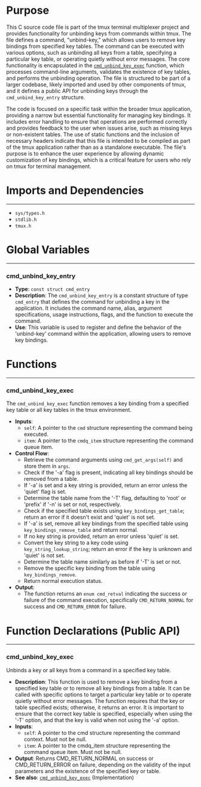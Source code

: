 # Purpose
This C source code file is part of the tmux terminal multiplexer project and provides functionality for unbinding keys from commands within tmux. The file defines a command, "unbind-key," which allows users to remove key bindings from specified key tables. The command can be executed with various options, such as unbinding all keys from a table, specifying a particular key table, or operating quietly without error messages. The core functionality is encapsulated in the [`cmd_unbind_key_exec`](#cmd_unbind_key_exec) function, which processes command-line arguments, validates the existence of key tables, and performs the unbinding operation. The file is structured to be part of a larger codebase, likely imported and used by other components of tmux, and it defines a public API for unbinding keys through the `cmd_unbind_key_entry` structure.

The code is focused on a specific task within the broader tmux application, providing a narrow but essential functionality for managing key bindings. It includes error handling to ensure that operations are performed correctly and provides feedback to the user when issues arise, such as missing keys or non-existent tables. The use of static functions and the inclusion of necessary headers indicate that this file is intended to be compiled as part of the tmux application rather than as a standalone executable. The file's purpose is to enhance the user experience by allowing dynamic customization of key bindings, which is a critical feature for users who rely on tmux for terminal management.
# Imports and Dependencies

---
- `sys/types.h`
- `stdlib.h`
- `tmux.h`


# Global Variables

---
### cmd_unbind_key_entry
- **Type**: `const struct cmd_entry`
- **Description**: The `cmd_unbind_key_entry` is a constant structure of type `cmd_entry` that defines the command for unbinding a key in the application. It includes the command name, alias, argument specifications, usage instructions, flags, and the function to execute the command.
- **Use**: This variable is used to register and define the behavior of the 'unbind-key' command within the application, allowing users to remove key bindings.


# Functions

---
### cmd_unbind_key_exec<!-- {{#callable:cmd_unbind_key_exec}} -->
The `cmd_unbind_key_exec` function removes a key binding from a specified key table or all key tables in the tmux environment.
- **Inputs**:
    - `self`: A pointer to the `cmd` structure representing the command being executed.
    - `item`: A pointer to the `cmdq_item` structure representing the command queue item.
- **Control Flow**:
    - Retrieve the command arguments using `cmd_get_args(self)` and store them in `args`.
    - Check if the '-a' flag is present, indicating all key bindings should be removed from a table.
    - If '-a' is set and a key string is provided, return an error unless the 'quiet' flag is set.
    - Determine the table name from the '-T' flag, defaulting to 'root' or 'prefix' if '-n' is set or not, respectively.
    - Check if the specified table exists using `key_bindings_get_table`; return an error if it doesn't exist and 'quiet' is not set.
    - If '-a' is set, remove all key bindings from the specified table using `key_bindings_remove_table` and return normal.
    - If no key string is provided, return an error unless 'quiet' is set.
    - Convert the key string to a key code using `key_string_lookup_string`; return an error if the key is unknown and 'quiet' is not set.
    - Determine the table name similarly as before if '-T' is set or not.
    - Remove the specific key binding from the table using `key_bindings_remove`.
    - Return normal execution status.
- **Output**:
    - The function returns an `enum cmd_retval` indicating the success or failure of the command execution, specifically `CMD_RETURN_NORMAL` for success and `CMD_RETURN_ERROR` for failure.


# Function Declarations (Public API)

---
### cmd_unbind_key_exec<!-- {{#callable_declaration:cmd_unbind_key_exec}} -->
Unbinds a key or all keys from a command in a specified key table.
- **Description**: This function is used to remove a key binding from a specified key table or to remove all key bindings from a table. It can be called with specific options to target a particular key table or to operate quietly without error messages. The function requires that the key or table specified exists; otherwise, it returns an error. It is important to ensure that the correct key table is specified, especially when using the '-T' option, and that the key is valid when not using the '-a' option.
- **Inputs**:
    - `self`: A pointer to the cmd structure representing the command context. Must not be null.
    - `item`: A pointer to the cmdq_item structure representing the command queue item. Must not be null.
- **Output**: Returns CMD_RETURN_NORMAL on success or CMD_RETURN_ERROR on failure, depending on the validity of the input parameters and the existence of the specified key or table.
- **See also**: [`cmd_unbind_key_exec`](#cmd_unbind_key_exec)  (Implementation)


